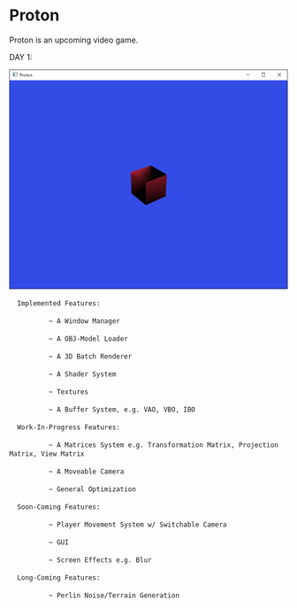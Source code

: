 # Proton
Proton is an upcoming video game. 

DAY 1:


![alt tag](https://github.com/Distinguishable/Proton/blob/master/Proton_Day1.PNG)

  
      Implemented Features:
              
              ~ A Window Manager
      
              ~ A OBJ-Model Loader
      
              ~ A 3D Batch Renderer
      
              ~ A Shader System
      
              ~ Textures
      
              ~ A Buffer System, e.g. VAO, VBO, IBO
      
      Work-In-Progress Features:
      
              ~ A Matrices System e.g. Transformation Matrix, Projection Matrix, View Matrix
              
              ~ A Moveable Camera
              
              ~ General Optimization
              
      Soon-Coming Features:
      
              ~ Player Movement System w/ Switchable Camera
              
              ~ GUI
              
              ~ Screen Effects e.g. Blur
              
      Long-Coming Features:
            
              ~ Perlin Noise/Terrain Generation
      
      

    
